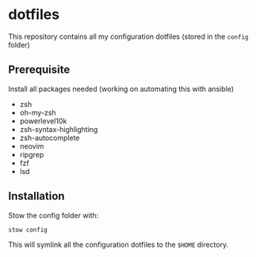 # dotfiles

This repository contains all my configuration dotfiles (stored in the `config` folder)

## Prerequisite

Install all packages needed (working on automating this with ansible)

- zsh
- oh-my-zsh
- powerlevel10k
- zsh-syntax-highlighting
- zsh-autocomplete
- neovim
- ripgrep
- fzf
- lsd

## Installation

Stow the config folder with:

```bash
stow config
```

This will symlink all the configuration dotfiles to the `$HOME` directory.
